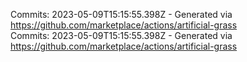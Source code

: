 Commits: 2023-05-09T15:15:55.398Z - Generated via https://github.com/marketplace/actions/artificial-grass
<br>
Commits: 2023-05-09T15:15:55.398Z - Generated via https://github.com/marketplace/actions/artificial-grass
<br>
